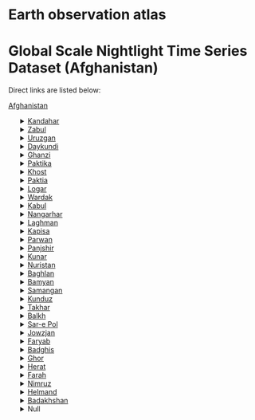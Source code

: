 # Earth observation atlas
 # Global Scale Nightlight Time Series Dataset (Afghanistan)
Direct links are listed below:

<a href="https://eoatlas-nightlight.s3.amazonaws.com/eoatlas-monthly-nightlight-00000.csv">Afghanistan</a>
<ul>
<details>
<summary><a href="https://eoatlas-nightlight.s3.amazonaws.com/eoatlas-monthly-nightlight-00218.csv">Kandahar</a></summary>
<ul>
<ol>
</ul>
</ol>
</details>
<details>
<summary><a href="https://eoatlas-nightlight.s3.amazonaws.com/eoatlas-monthly-nightlight-00219.csv">Zabul</a></summary>
<ul>
<ol>
<li><a href="https://eoatlas-nightlight.s3.amazonaws.com/eoatlas-monthly-nightlight-03765.csv">Miya Nishin</a></li><li><a href="https://eoatlas-nightlight.s3.amazonaws.com/eoatlas-monthly-nightlight-03767.csv">Mizan</a></li><li><a href="https://eoatlas-nightlight.s3.amazonaws.com/eoatlas-monthly-nightlight-03770.csv">Tarnak Wa Jaldak</a></li><li><a href="https://eoatlas-nightlight.s3.amazonaws.com/eoatlas-monthly-nightlight-03773.csv">Atghar</a></li><li><a href="https://eoatlas-nightlight.s3.amazonaws.com/eoatlas-monthly-nightlight-03774.csv">Qalat</a></li><li><a href="https://eoatlas-nightlight.s3.amazonaws.com/eoatlas-monthly-nightlight-03776.csv">Daychopan</a></li><li><a href="https://eoatlas-nightlight.s3.amazonaws.com/eoatlas-monthly-nightlight-03783.csv">Kakar</a></li><li><a href="https://eoatlas-nightlight.s3.amazonaws.com/eoatlas-monthly-nightlight-03785.csv">Arghandab</a></li><li><a href="https://eoatlas-nightlight.s3.amazonaws.com/eoatlas-monthly-nightlight-03786.csv">Shahjoy</a></li><li><a href="https://eoatlas-nightlight.s3.amazonaws.com/eoatlas-monthly-nightlight-03789.csv">Shinkay</a></li><li><a href="https://eoatlas-nightlight.s3.amazonaws.com/eoatlas-monthly-nightlight-03793.csv">Shamulzayi</a></li></ul>
</ol>
</details>
<details>
<summary><a href="https://eoatlas-nightlight.s3.amazonaws.com/eoatlas-monthly-nightlight-00220.csv">Uruzgan</a></summary>
<ul>
<ol>
<li><a href="https://eoatlas-nightlight.s3.amazonaws.com/eoatlas-monthly-nightlight-03590.csv">Dihrawud</a></li><li><a href="https://eoatlas-nightlight.s3.amazonaws.com/eoatlas-monthly-nightlight-03594.csv">Shahidi Hassas</a></li><li><a href="https://eoatlas-nightlight.s3.amazonaws.com/eoatlas-monthly-nightlight-03612.csv">Tirin Kot</a></li><li><a href="https://eoatlas-nightlight.s3.amazonaws.com/eoatlas-monthly-nightlight-03740.csv">Chora</a></li><li><a href="https://eoatlas-nightlight.s3.amazonaws.com/eoatlas-monthly-nightlight-03781.csv">Khas Uruzgan</a></li></ul>
</ol>
</details>
<details>
<summary><a href="https://eoatlas-nightlight.s3.amazonaws.com/eoatlas-monthly-nightlight-00221.csv">Daykundi</a></summary>
<ul>
<ol>
<li><a href="https://eoatlas-nightlight.s3.amazonaws.com/eoatlas-monthly-nightlight-03679.csv">Gizab</a></li><li><a href="https://eoatlas-nightlight.s3.amazonaws.com/eoatlas-monthly-nightlight-03681.csv">Nili</a></li><li><a href="https://eoatlas-nightlight.s3.amazonaws.com/eoatlas-monthly-nightlight-03684.csv">Ishtarlay</a></li><li><a href="https://eoatlas-nightlight.s3.amazonaws.com/eoatlas-monthly-nightlight-03685.csv">Miramor</a></li><li><a href="https://eoatlas-nightlight.s3.amazonaws.com/eoatlas-monthly-nightlight-03686.csv">Sangi Takht</a></li><li><a href="https://eoatlas-nightlight.s3.amazonaws.com/eoatlas-monthly-nightlight-03687.csv">Shahristan</a></li><li><a href="https://eoatlas-nightlight.s3.amazonaws.com/eoatlas-monthly-nightlight-03732.csv">Khadir</a></li><li><a href="https://eoatlas-nightlight.s3.amazonaws.com/eoatlas-monthly-nightlight-03734.csv">Gaiti</a></li><li><a href="https://eoatlas-nightlight.s3.amazonaws.com/eoatlas-monthly-nightlight-03737.csv">Kajran</a></li></ul>
</ol>
</details>
<details>
<summary><a href="https://eoatlas-nightlight.s3.amazonaws.com/eoatlas-monthly-nightlight-00222.csv">Ghanzi</a></summary>
<ul>
<ol>
<li><a href="https://eoatlas-nightlight.s3.amazonaws.com/eoatlas-monthly-nightlight-03580.csv">Nawa</a></li><li><a href="https://eoatlas-nightlight.s3.amazonaws.com/eoatlas-monthly-nightlight-03584.csv">Gelan</a></li><li><a href="https://eoatlas-nightlight.s3.amazonaws.com/eoatlas-monthly-nightlight-03587.csv">Muqur</a></li><li><a href="https://eoatlas-nightlight.s3.amazonaws.com/eoatlas-monthly-nightlight-03591.csv">Ab Band</a></li><li><a href="https://eoatlas-nightlight.s3.amazonaws.com/eoatlas-monthly-nightlight-03593.csv">Giro</a></li><li><a href="https://eoatlas-nightlight.s3.amazonaws.com/eoatlas-monthly-nightlight-03596.csv">Andar</a></li><li><a href="https://eoatlas-nightlight.s3.amazonaws.com/eoatlas-monthly-nightlight-03599.csv">Dih Yak</a></li><li><a href="https://eoatlas-nightlight.s3.amazonaws.com/eoatlas-monthly-nightlight-03602.csv">Zana Khan</a></li><li><a href="https://eoatlas-nightlight.s3.amazonaws.com/eoatlas-monthly-nightlight-03606.csv">Ghazni</a></li><li><a href="https://eoatlas-nightlight.s3.amazonaws.com/eoatlas-monthly-nightlight-03609.csv">Khwaja Umari</a></li><li><a href="https://eoatlas-nightlight.s3.amazonaws.com/eoatlas-monthly-nightlight-03611.csv">Rashidan</a></li><li><a href="https://eoatlas-nightlight.s3.amazonaws.com/eoatlas-monthly-nightlight-03615.csv">Wali Muhammadi Shahid</a></li><li><a href="https://eoatlas-nightlight.s3.amazonaws.com/eoatlas-monthly-nightlight-03618.csv">Waghaz</a></li><li><a href="https://eoatlas-nightlight.s3.amazonaws.com/eoatlas-monthly-nightlight-03621.csv">Bahrami Shahid (Jaghatu)</a></li><li><a href="https://eoatlas-nightlight.s3.amazonaws.com/eoatlas-monthly-nightlight-03624.csv">Qarabagh</a></li><li><a href="https://eoatlas-nightlight.s3.amazonaws.com/eoatlas-monthly-nightlight-03772.csv">Nawur</a></li><li><a href="https://eoatlas-nightlight.s3.amazonaws.com/eoatlas-monthly-nightlight-03775.csv">Jaghuri</a></li><li><a href="https://eoatlas-nightlight.s3.amazonaws.com/eoatlas-monthly-nightlight-03777.csv">Malistan</a></li><li><a href="https://eoatlas-nightlight.s3.amazonaws.com/eoatlas-monthly-nightlight-03779.csv">Ajristan</a></li><li><a href="https://eoatlas-nightlight.s3.amazonaws.com/eoatlas-monthly-nightlight-03790.csv">Naw Bahar</a></li></ul>
</ol>
</details>
<details>
<summary><a href="https://eoatlas-nightlight.s3.amazonaws.com/eoatlas-monthly-nightlight-00223.csv">Paktika</a></summary>
<ul>
<ol>
<li><a href="https://eoatlas-nightlight.s3.amazonaws.com/eoatlas-monthly-nightlight-03523.csv">Ziruk</a></li><li><a href="https://eoatlas-nightlight.s3.amazonaws.com/eoatlas-monthly-nightlight-03527.csv">Nika</a></li><li><a href="https://eoatlas-nightlight.s3.amazonaws.com/eoatlas-monthly-nightlight-03530.csv">Gayan</a></li><li><a href="https://eoatlas-nightlight.s3.amazonaws.com/eoatlas-monthly-nightlight-03533.csv">Urgun</a></li><li><a href="https://eoatlas-nightlight.s3.amazonaws.com/eoatlas-monthly-nightlight-03536.csv">Sar Hawza</a></li><li><a href="https://eoatlas-nightlight.s3.amazonaws.com/eoatlas-monthly-nightlight-03541.csv">Sharan</a></li><li><a href="https://eoatlas-nightlight.s3.amazonaws.com/eoatlas-monthly-nightlight-03544.csv">Barmal</a></li><li><a href="https://eoatlas-nightlight.s3.amazonaws.com/eoatlas-monthly-nightlight-03546.csv">Sarobi</a></li><li><a href="https://eoatlas-nightlight.s3.amazonaws.com/eoatlas-monthly-nightlight-03549.csv">Omna</a></li><li><a href="https://eoatlas-nightlight.s3.amazonaws.com/eoatlas-monthly-nightlight-03550.csv">Yosuf Khel</a></li><li><a href="https://eoatlas-nightlight.s3.amazonaws.com/eoatlas-monthly-nightlight-03553.csv">Yahya Khel</a></li><li><a href="https://eoatlas-nightlight.s3.amazonaws.com/eoatlas-monthly-nightlight-03556.csv">Zarghun Shahr</a></li><li><a href="https://eoatlas-nightlight.s3.amazonaws.com/eoatlas-monthly-nightlight-03561.csv">Jani Khel</a></li><li><a href="https://eoatlas-nightlight.s3.amazonaws.com/eoatlas-monthly-nightlight-03564.csv">Dila</a></li><li><a href="https://eoatlas-nightlight.s3.amazonaws.com/eoatlas-monthly-nightlight-03566.csv">Waza Khwa</a></li><li><a href="https://eoatlas-nightlight.s3.amazonaws.com/eoatlas-monthly-nightlight-03570.csv">Gomal</a></li><li><a href="https://eoatlas-nightlight.s3.amazonaws.com/eoatlas-monthly-nightlight-03574.csv">Turwo</a></li><li><a href="https://eoatlas-nightlight.s3.amazonaws.com/eoatlas-monthly-nightlight-03577.csv">Wor Mayi</a></li></ul>
</ol>
</details>
<details>
<summary><a href="https://eoatlas-nightlight.s3.amazonaws.com/eoatlas-monthly-nightlight-00224.csv">Khost</a></summary>
<ul>
<ol>
<li><a href="https://eoatlas-nightlight.s3.amazonaws.com/eoatlas-monthly-nightlight-03452.csv">Jaji Maidan</a></li><li><a href="https://eoatlas-nightlight.s3.amazonaws.com/eoatlas-monthly-nightlight-03453.csv">Bak</a></li><li><a href="https://eoatlas-nightlight.s3.amazonaws.com/eoatlas-monthly-nightlight-03455.csv">Sabri</a></li><li><a href="https://eoatlas-nightlight.s3.amazonaws.com/eoatlas-monthly-nightlight-03457.csv">Tere Zayi</a></li><li><a href="https://eoatlas-nightlight.s3.amazonaws.com/eoatlas-monthly-nightlight-03459.csv">Mosa Khail</a></li><li><a href="https://eoatlas-nightlight.s3.amazonaws.com/eoatlas-monthly-nightlight-03461.csv">Qalandar</a></li><li><a href="https://eoatlas-nightlight.s3.amazonaws.com/eoatlas-monthly-nightlight-03463.csv">Nadir Shah Kot</a></li><li><a href="https://eoatlas-nightlight.s3.amazonaws.com/eoatlas-monthly-nightlight-03465.csv">Khost(Matun)</a></li><li><a href="https://eoatlas-nightlight.s3.amazonaws.com/eoatlas-monthly-nightlight-03466.csv">Gurbuz</a></li><li><a href="https://eoatlas-nightlight.s3.amazonaws.com/eoatlas-monthly-nightlight-03468.csv">Mando Zayi</a></li><li><a href="https://eoatlas-nightlight.s3.amazonaws.com/eoatlas-monthly-nightlight-03469.csv">Tani</a></li><li><a href="https://eoatlas-nightlight.s3.amazonaws.com/eoatlas-monthly-nightlight-03472.csv">Shamal</a></li><li><a href="https://eoatlas-nightlight.s3.amazonaws.com/eoatlas-monthly-nightlight-03474.csv">Spira</a></li></ul>
</ol>
</details>
<details>
<summary><a href="https://eoatlas-nightlight.s3.amazonaws.com/eoatlas-monthly-nightlight-00225.csv">Paktia</a></summary>
<ul>
<ol>
<li><a href="https://eoatlas-nightlight.s3.amazonaws.com/eoatlas-monthly-nightlight-03434.csv">Ali Khail (Jaji)</a></li><li><a href="https://eoatlas-nightlight.s3.amazonaws.com/eoatlas-monthly-nightlight-03435.csv">Dand Patan</a></li><li><a href="https://eoatlas-nightlight.s3.amazonaws.com/eoatlas-monthly-nightlight-03437.csv">Chamkani</a></li><li><a href="https://eoatlas-nightlight.s3.amazonaws.com/eoatlas-monthly-nightlight-03438.csv">Laja Ahmad Khail</a></li><li><a href="https://eoatlas-nightlight.s3.amazonaws.com/eoatlas-monthly-nightlight-03439.csv">Sayed Karam</a></li><li><a href="https://eoatlas-nightlight.s3.amazonaws.com/eoatlas-monthly-nightlight-03440.csv">Ahmad Abad</a></li><li><a href="https://eoatlas-nightlight.s3.amazonaws.com/eoatlas-monthly-nightlight-03442.csv">Jani Khail</a></li><li><a href="https://eoatlas-nightlight.s3.amazonaws.com/eoatlas-monthly-nightlight-03444.csv">Gardiz</a></li><li><a href="https://eoatlas-nightlight.s3.amazonaws.com/eoatlas-monthly-nightlight-03445.csv">Zurmat</a></li><li><a href="https://eoatlas-nightlight.s3.amazonaws.com/eoatlas-monthly-nightlight-03447.csv">Shawak</a></li><li><a href="https://eoatlas-nightlight.s3.amazonaws.com/eoatlas-monthly-nightlight-03451.csv">Zadran</a></li><li><a href="https://eoatlas-nightlight.s3.amazonaws.com/eoatlas-monthly-nightlight-03539.csv">Mata Khan</a></li></ul>
</ol>
</details>
<details>
<summary><a href="https://eoatlas-nightlight.s3.amazonaws.com/eoatlas-monthly-nightlight-00226.csv">Logar</a></summary>
<ul>
<ol>
<li><a href="https://eoatlas-nightlight.s3.amazonaws.com/eoatlas-monthly-nightlight-03431.csv">Azra</a></li><li><a href="https://eoatlas-nightlight.s3.amazonaws.com/eoatlas-monthly-nightlight-03476.csv">Mohammad Agha</a></li><li><a href="https://eoatlas-nightlight.s3.amazonaws.com/eoatlas-monthly-nightlight-03477.csv">Khoshi</a></li><li><a href="https://eoatlas-nightlight.s3.amazonaws.com/eoatlas-monthly-nightlight-03479.csv">Puli Alam</a></li><li><a href="https://eoatlas-nightlight.s3.amazonaws.com/eoatlas-monthly-nightlight-03481.csv">Baraki Barak</a></li><li><a href="https://eoatlas-nightlight.s3.amazonaws.com/eoatlas-monthly-nightlight-03483.csv">Charkh</a></li><li><a href="https://eoatlas-nightlight.s3.amazonaws.com/eoatlas-monthly-nightlight-03484.csv">Kharwar</a></li></ul>
</ol>
</details>
<details>
<summary><a href="https://eoatlas-nightlight.s3.amazonaws.com/eoatlas-monthly-nightlight-00227.csv">Wardak</a></summary>
<ul>
<ol>
<li><a href="https://eoatlas-nightlight.s3.amazonaws.com/eoatlas-monthly-nightlight-03719.csv">Maydan Shahr</a></li><li><a href="https://eoatlas-nightlight.s3.amazonaws.com/eoatlas-monthly-nightlight-03722.csv">Jalrez</a></li><li><a href="https://eoatlas-nightlight.s3.amazonaws.com/eoatlas-monthly-nightlight-03725.csv">Hisa-I- Awali Bihsud</a></li><li><a href="https://eoatlas-nightlight.s3.amazonaws.com/eoatlas-monthly-nightlight-03728.csv">Markazi Bihsud</a></li><li><a href="https://eoatlas-nightlight.s3.amazonaws.com/eoatlas-monthly-nightlight-03730.csv">Day Mirdad</a></li><li><a href="https://eoatlas-nightlight.s3.amazonaws.com/eoatlas-monthly-nightlight-03758.csv">Nirkh</a></li><li><a href="https://eoatlas-nightlight.s3.amazonaws.com/eoatlas-monthly-nightlight-03760.csv">Chaki Wardak</a></li><li><a href="https://eoatlas-nightlight.s3.amazonaws.com/eoatlas-monthly-nightlight-03763.csv">Saydabad</a></li><li><a href="https://eoatlas-nightlight.s3.amazonaws.com/eoatlas-monthly-nightlight-03769.csv">Jaghatu</a></li></ul>
</ol>
</details>
<details>
<summary><a href="https://eoatlas-nightlight.s3.amazonaws.com/eoatlas-monthly-nightlight-00228.csv">Kabul</a></summary>
<ul>
<ol>
<li><a href="https://eoatlas-nightlight.s3.amazonaws.com/eoatlas-monthly-nightlight-03690.csv">Qarabagh</a></li><li><a href="https://eoatlas-nightlight.s3.amazonaws.com/eoatlas-monthly-nightlight-03692.csv">Istalif</a></li><li><a href="https://eoatlas-nightlight.s3.amazonaws.com/eoatlas-monthly-nightlight-03695.csv">Farza</a></li><li><a href="https://eoatlas-nightlight.s3.amazonaws.com/eoatlas-monthly-nightlight-03698.csv">Guldara</a></li><li><a href="https://eoatlas-nightlight.s3.amazonaws.com/eoatlas-monthly-nightlight-03700.csv">Kalakan</a></li><li><a href="https://eoatlas-nightlight.s3.amazonaws.com/eoatlas-monthly-nightlight-03703.csv">Mir Bacha Kot</a></li><li><a href="https://eoatlas-nightlight.s3.amazonaws.com/eoatlas-monthly-nightlight-03706.csv">Shakardara</a></li><li><a href="https://eoatlas-nightlight.s3.amazonaws.com/eoatlas-monthly-nightlight-03709.csv">Paghman</a></li><li><a href="https://eoatlas-nightlight.s3.amazonaws.com/eoatlas-monthly-nightlight-03711.csv">Dih Sabz</a></li><li><a href="https://eoatlas-nightlight.s3.amazonaws.com/eoatlas-monthly-nightlight-03713.csv">Kabul</a></li><li><a href="https://eoatlas-nightlight.s3.amazonaws.com/eoatlas-monthly-nightlight-03716.csv">Bagrami</a></li><li><a href="https://eoatlas-nightlight.s3.amazonaws.com/eoatlas-monthly-nightlight-03750.csv">Surobi</a></li><li><a href="https://eoatlas-nightlight.s3.amazonaws.com/eoatlas-monthly-nightlight-03752.csv">Khaki Jabbar</a></li><li><a href="https://eoatlas-nightlight.s3.amazonaws.com/eoatlas-monthly-nightlight-03753.csv">Musayi</a></li><li><a href="https://eoatlas-nightlight.s3.amazonaws.com/eoatlas-monthly-nightlight-03755.csv">Chahar Asyab</a></li></ul>
</ol>
</details>
<details>
<summary><a href="https://eoatlas-nightlight.s3.amazonaws.com/eoatlas-monthly-nightlight-00229.csv">Nangarhar</a></summary>
<ul>
<ol>
<li><a href="https://eoatlas-nightlight.s3.amazonaws.com/eoatlas-monthly-nightlight-03419.csv">Deh Bala</a></li><li><a href="https://eoatlas-nightlight.s3.amazonaws.com/eoatlas-monthly-nightlight-03422.csv">Chaparhar</a></li><li><a href="https://eoatlas-nightlight.s3.amazonaws.com/eoatlas-monthly-nightlight-03424.csv">Pachier Agam</a></li><li><a href="https://eoatlas-nightlight.s3.amazonaws.com/eoatlas-monthly-nightlight-03426.csv">Khogayani</a></li><li><a href="https://eoatlas-nightlight.s3.amazonaws.com/eoatlas-monthly-nightlight-03427.csv">Shirzad</a></li><li><a href="https://eoatlas-nightlight.s3.amazonaws.com/eoatlas-monthly-nightlight-03429.csv">Hesarak</a></li><li><a href="https://eoatlas-nightlight.s3.amazonaws.com/eoatlas-monthly-nightlight-03778.csv">Goshta</a></li><li><a href="https://eoatlas-nightlight.s3.amazonaws.com/eoatlas-monthly-nightlight-03780.csv">Lal Por</a></li><li><a href="https://eoatlas-nightlight.s3.amazonaws.com/eoatlas-monthly-nightlight-03782.csv">Muhmand Dara</a></li><li><a href="https://eoatlas-nightlight.s3.amazonaws.com/eoatlas-monthly-nightlight-03784.csv">Bati Kot</a></li><li><a href="https://eoatlas-nightlight.s3.amazonaws.com/eoatlas-monthly-nightlight-03787.csv">Kama</a></li><li><a href="https://eoatlas-nightlight.s3.amazonaws.com/eoatlas-monthly-nightlight-03788.csv">Kuz Kunar</a></li><li><a href="https://eoatlas-nightlight.s3.amazonaws.com/eoatlas-monthly-nightlight-03791.csv">Dara-I-Nur</a></li><li><a href="https://eoatlas-nightlight.s3.amazonaws.com/eoatlas-monthly-nightlight-03792.csv">Bihsud</a></li><li><a href="https://eoatlas-nightlight.s3.amazonaws.com/eoatlas-monthly-nightlight-03794.csv">Jalalabad</a></li><li><a href="https://eoatlas-nightlight.s3.amazonaws.com/eoatlas-monthly-nightlight-03796.csv">Surkh Rod</a></li><li><a href="https://eoatlas-nightlight.s3.amazonaws.com/eoatlas-monthly-nightlight-03799.csv">Dur Baba</a></li><li><a href="https://eoatlas-nightlight.s3.amazonaws.com/eoatlas-monthly-nightlight-03800.csv">Shinwar</a></li><li><a href="https://eoatlas-nightlight.s3.amazonaws.com/eoatlas-monthly-nightlight-03802.csv">Nazyan</a></li><li><a href="https://eoatlas-nightlight.s3.amazonaws.com/eoatlas-monthly-nightlight-03804.csv">Acheen</a></li><li><a href="https://eoatlas-nightlight.s3.amazonaws.com/eoatlas-monthly-nightlight-03807.csv">Kot</a></li><li><a href="https://eoatlas-nightlight.s3.amazonaws.com/eoatlas-monthly-nightlight-03809.csv">Rodat</a></li></ul>
</ol>
</details>
<details>
<summary><a href="https://eoatlas-nightlight.s3.amazonaws.com/eoatlas-monthly-nightlight-00230.csv">Laghman</a></summary>
<ul>
<ol>
<li><a href="https://eoatlas-nightlight.s3.amazonaws.com/eoatlas-monthly-nightlight-03640.csv">Alingar</a></li><li><a href="https://eoatlas-nightlight.s3.amazonaws.com/eoatlas-monthly-nightlight-03642.csv">Qarghayi</a></li><li><a href="https://eoatlas-nightlight.s3.amazonaws.com/eoatlas-monthly-nightlight-03645.csv">Mihtarlam</a></li><li><a href="https://eoatlas-nightlight.s3.amazonaws.com/eoatlas-monthly-nightlight-03745.csv">Daulatshahi</a></li><li><a href="https://eoatlas-nightlight.s3.amazonaws.com/eoatlas-monthly-nightlight-03748.csv">Alishing</a></li></ul>
</ol>
</details>
<details>
<summary><a href="https://eoatlas-nightlight.s3.amazonaws.com/eoatlas-monthly-nightlight-00231.csv">Kapisa</a></summary>
<ul>
<ol>
<li><a href="https://eoatlas-nightlight.s3.amazonaws.com/eoatlas-monthly-nightlight-03531.csv">Rukha</a></li><li><a href="https://eoatlas-nightlight.s3.amazonaws.com/eoatlas-monthly-nightlight-03534.csv">Unaba</a></li><li><a href="https://eoatlas-nightlight.s3.amazonaws.com/eoatlas-monthly-nightlight-03540.csv">Alasay</a></li><li><a href="https://eoatlas-nightlight.s3.amazonaws.com/eoatlas-monthly-nightlight-03543.csv">Tagab</a></li><li><a href="https://eoatlas-nightlight.s3.amazonaws.com/eoatlas-monthly-nightlight-03551.csv">Hisa-i-Duwumi Kohistan</a></li><li><a href="https://eoatlas-nightlight.s3.amazonaws.com/eoatlas-monthly-nightlight-03554.csv">Hisa-i-Awali Kohistan</a></li><li><a href="https://eoatlas-nightlight.s3.amazonaws.com/eoatlas-monthly-nightlight-03598.csv">Koh Band</a></li><li><a href="https://eoatlas-nightlight.s3.amazonaws.com/eoatlas-monthly-nightlight-03601.csv">Nijrab</a></li></ul>
</ol>
</details>
<details>
<summary><a href="https://eoatlas-nightlight.s3.amazonaws.com/eoatlas-monthly-nightlight-00232.csv">Parwan</a></summary>
<ul>
<ol>
<li><a href="https://eoatlas-nightlight.s3.amazonaws.com/eoatlas-monthly-nightlight-03537.csv">Shutul</a></li><li><a href="https://eoatlas-nightlight.s3.amazonaws.com/eoatlas-monthly-nightlight-03547.csv">Mahmudi Raqi</a></li><li><a href="https://eoatlas-nightlight.s3.amazonaws.com/eoatlas-monthly-nightlight-03558.csv">Salang</a></li><li><a href="https://eoatlas-nightlight.s3.amazonaws.com/eoatlas-monthly-nightlight-03560.csv">Jabalussaraj</a></li><li><a href="https://eoatlas-nightlight.s3.amazonaws.com/eoatlas-monthly-nightlight-03563.csv">Kohi Safi</a></li><li><a href="https://eoatlas-nightlight.s3.amazonaws.com/eoatlas-monthly-nightlight-03567.csv">Bagram</a></li><li><a href="https://eoatlas-nightlight.s3.amazonaws.com/eoatlas-monthly-nightlight-03568.csv">Sayd Khel</a></li><li><a href="https://eoatlas-nightlight.s3.amazonaws.com/eoatlas-monthly-nightlight-03572.csv">Chaharikar</a></li><li><a href="https://eoatlas-nightlight.s3.amazonaws.com/eoatlas-monthly-nightlight-03575.csv">Shinwari</a></li><li><a href="https://eoatlas-nightlight.s3.amazonaws.com/eoatlas-monthly-nightlight-03578.csv">Sia Gird ( Ghorbund)</a></li><li><a href="https://eoatlas-nightlight.s3.amazonaws.com/eoatlas-monthly-nightlight-03581.csv">Surkhi Parsa</a></li><li><a href="https://eoatlas-nightlight.s3.amazonaws.com/eoatlas-monthly-nightlight-03583.csv">Shekh  Ali</a></li></ul>
</ol>
</details>
<details>
<summary><a href="https://eoatlas-nightlight.s3.amazonaws.com/eoatlas-monthly-nightlight-00233.csv">Panjshir</a></summary>
<ul>
<ol>
<li><a href="https://eoatlas-nightlight.s3.amazonaws.com/eoatlas-monthly-nightlight-03517.csv">Paryan</a></li><li><a href="https://eoatlas-nightlight.s3.amazonaws.com/eoatlas-monthly-nightlight-03520.csv">Khenj (Hese- Awal)</a></li><li><a href="https://eoatlas-nightlight.s3.amazonaws.com/eoatlas-monthly-nightlight-03525.csv">Bazarak</a></li><li><a href="https://eoatlas-nightlight.s3.amazonaws.com/eoatlas-monthly-nightlight-03528.csv">Dara</a></li></ul>
</ol>
</details>
<details>
<summary><a href="https://eoatlas-nightlight.s3.amazonaws.com/eoatlas-monthly-nightlight-00234.csv">Kunar</a></summary>
<ul>
<ol>
<li><a href="https://eoatlas-nightlight.s3.amazonaws.com/eoatlas-monthly-nightlight-03486.csv">Khas Kunar</a></li><li><a href="https://eoatlas-nightlight.s3.amazonaws.com/eoatlas-monthly-nightlight-03487.csv">Nurgal</a></li><li><a href="https://eoatlas-nightlight.s3.amazonaws.com/eoatlas-monthly-nightlight-03489.csv">Chawkay</a></li><li><a href="https://eoatlas-nightlight.s3.amazonaws.com/eoatlas-monthly-nightlight-03491.csv">Narang</a></li><li><a href="https://eoatlas-nightlight.s3.amazonaws.com/eoatlas-monthly-nightlight-03494.csv">Chapa Dara</a></li><li><a href="https://eoatlas-nightlight.s3.amazonaws.com/eoatlas-monthly-nightlight-03496.csv">Asadabad</a></li><li><a href="https://eoatlas-nightlight.s3.amazonaws.com/eoatlas-monthly-nightlight-03498.csv">Sarkani</a></li><li><a href="https://eoatlas-nightlight.s3.amazonaws.com/eoatlas-monthly-nightlight-03501.csv">Marawara</a></li><li><a href="https://eoatlas-nightlight.s3.amazonaws.com/eoatlas-monthly-nightlight-03505.csv">Shaygal wa shital</a></li><li><a href="https://eoatlas-nightlight.s3.amazonaws.com/eoatlas-monthly-nightlight-03508.csv">Dara-I-Pech</a></li><li><a href="https://eoatlas-nightlight.s3.amazonaws.com/eoatlas-monthly-nightlight-03511.csv">Wata Pur</a></li><li><a href="https://eoatlas-nightlight.s3.amazonaws.com/eoatlas-monthly-nightlight-03514.csv">Dangam</a></li><li><a href="https://eoatlas-nightlight.s3.amazonaws.com/eoatlas-monthly-nightlight-03516.csv">Bar Kunar</a></li><li><a href="https://eoatlas-nightlight.s3.amazonaws.com/eoatlas-monthly-nightlight-03519.csv">Ghaziabad</a></li><li><a href="https://eoatlas-nightlight.s3.amazonaws.com/eoatlas-monthly-nightlight-03522.csv">Nari</a></li></ul>
</ol>
</details>
<details>
<summary><a href="https://eoatlas-nightlight.s3.amazonaws.com/eoatlas-monthly-nightlight-00235.csv">Nuristan</a></summary>
<ul>
<ol>
<li><a href="https://eoatlas-nightlight.s3.amazonaws.com/eoatlas-monthly-nightlight-03627.csv">Kamdesh</a></li><li><a href="https://eoatlas-nightlight.s3.amazonaws.com/eoatlas-monthly-nightlight-03630.csv">Waygal</a></li><li><a href="https://eoatlas-nightlight.s3.amazonaws.com/eoatlas-monthly-nightlight-03633.csv">Wama</a></li><li><a href="https://eoatlas-nightlight.s3.amazonaws.com/eoatlas-monthly-nightlight-03637.csv">Nurgaram</a></li><li><a href="https://eoatlas-nightlight.s3.amazonaws.com/eoatlas-monthly-nightlight-03733.csv">Bargi Matal</a></li><li><a href="https://eoatlas-nightlight.s3.amazonaws.com/eoatlas-monthly-nightlight-03736.csv">Du Ab</a></li><li><a href="https://eoatlas-nightlight.s3.amazonaws.com/eoatlas-monthly-nightlight-03739.csv">Parun</a></li><li><a href="https://eoatlas-nightlight.s3.amazonaws.com/eoatlas-monthly-nightlight-03742.csv">Mandol</a></li></ul>
</ol>
</details>
<details>
<summary><a href="https://eoatlas-nightlight.s3.amazonaws.com/eoatlas-monthly-nightlight-00236.csv">Baghlan</a></summary>
<ul>
<ol>
<li><a href="https://eoatlas-nightlight.s3.amazonaws.com/eoatlas-monthly-nightlight-03475.csv">Guzargahi Nur</a></li><li><a href="https://eoatlas-nightlight.s3.amazonaws.com/eoatlas-monthly-nightlight-03478.csv">Farang Wa Gharu</a></li><li><a href="https://eoatlas-nightlight.s3.amazonaws.com/eoatlas-monthly-nightlight-03480.csv">Khost Wa Firing</a></li><li><a href="https://eoatlas-nightlight.s3.amazonaws.com/eoatlas-monthly-nightlight-03482.csv">Puli Hisar</a></li><li><a href="https://eoatlas-nightlight.s3.amazonaws.com/eoatlas-monthly-nightlight-03485.csv">Burka</a></li><li><a href="https://eoatlas-nightlight.s3.amazonaws.com/eoatlas-monthly-nightlight-03488.csv">Dih Salah</a></li><li><a href="https://eoatlas-nightlight.s3.amazonaws.com/eoatlas-monthly-nightlight-03490.csv">Khwaja Hijran (Jilga Nahrin)</a></li><li><a href="https://eoatlas-nightlight.s3.amazonaws.com/eoatlas-monthly-nightlight-03493.csv">Baghlani Jadid</a></li><li><a href="https://eoatlas-nightlight.s3.amazonaws.com/eoatlas-monthly-nightlight-03497.csv">Puli Khumri</a></li><li><a href="https://eoatlas-nightlight.s3.amazonaws.com/eoatlas-monthly-nightlight-03500.csv">Nahrin</a></li><li><a href="https://eoatlas-nightlight.s3.amazonaws.com/eoatlas-monthly-nightlight-03503.csv">Andarab</a></li><li><a href="https://eoatlas-nightlight.s3.amazonaws.com/eoatlas-monthly-nightlight-03504.csv">Khinjan</a></li><li><a href="https://eoatlas-nightlight.s3.amazonaws.com/eoatlas-monthly-nightlight-03507.csv">Dushi</a></li><li><a href="https://eoatlas-nightlight.s3.amazonaws.com/eoatlas-monthly-nightlight-03510.csv">Dahana-I- Ghuri</a></li><li><a href="https://eoatlas-nightlight.s3.amazonaws.com/eoatlas-monthly-nightlight-03513.csv">Tala Wa Barfak</a></li></ul>
</ol>
</details>
<details>
<summary><a href="https://eoatlas-nightlight.s3.amazonaws.com/eoatlas-monthly-nightlight-00237.csv">Bamyan</a></summary>
<ul>
<ol>
<li><a href="https://eoatlas-nightlight.s3.amazonaws.com/eoatlas-monthly-nightlight-03664.csv">Kahmard</a></li><li><a href="https://eoatlas-nightlight.s3.amazonaws.com/eoatlas-monthly-nightlight-03666.csv">Bamyan</a></li><li><a href="https://eoatlas-nightlight.s3.amazonaws.com/eoatlas-monthly-nightlight-03669.csv">Sayghan</a></li><li><a href="https://eoatlas-nightlight.s3.amazonaws.com/eoatlas-monthly-nightlight-03672.csv">Shibar</a></li><li><a href="https://eoatlas-nightlight.s3.amazonaws.com/eoatlas-monthly-nightlight-03675.csv">Yakawlang</a></li><li><a href="https://eoatlas-nightlight.s3.amazonaws.com/eoatlas-monthly-nightlight-03678.csv">Panjab</a></li><li><a href="https://eoatlas-nightlight.s3.amazonaws.com/eoatlas-monthly-nightlight-03682.csv">Waras</a></li></ul>
</ol>
</details>
<details>
<summary><a href="https://eoatlas-nightlight.s3.amazonaws.com/eoatlas-monthly-nightlight-00238.csv">Samangan</a></summary>
<ul>
<ol>
<li><a href="https://eoatlas-nightlight.s3.amazonaws.com/eoatlas-monthly-nightlight-03629.csv">Hazrati Sultan</a></li><li><a href="https://eoatlas-nightlight.s3.amazonaws.com/eoatlas-monthly-nightlight-03632.csv">Aybak</a></li><li><a href="https://eoatlas-nightlight.s3.amazonaws.com/eoatlas-monthly-nightlight-03635.csv">Ruyi Du Ab</a></li><li><a href="https://eoatlas-nightlight.s3.amazonaws.com/eoatlas-monthly-nightlight-03638.csv">Khuram Wa Sarbagh</a></li><li><a href="https://eoatlas-nightlight.s3.amazonaws.com/eoatlas-monthly-nightlight-03644.csv">Dara-I-Sufi Payin</a></li><li><a href="https://eoatlas-nightlight.s3.amazonaws.com/eoatlas-monthly-nightlight-03647.csv">Dara-I-Sufi Bala</a></li></ul>
</ol>
</details>
<details>
<summary><a href="https://eoatlas-nightlight.s3.amazonaws.com/eoatlas-monthly-nightlight-00239.csv">Kunduz</a></summary>
<ul>
<ol>
<li><a href="https://eoatlas-nightlight.s3.amazonaws.com/eoatlas-monthly-nightlight-03470.csv">Chahar Dara</a></li><li><a href="https://eoatlas-nightlight.s3.amazonaws.com/eoatlas-monthly-nightlight-03473.csv">Kunduz</a></li><li><a href="https://eoatlas-nightlight.s3.amazonaws.com/eoatlas-monthly-nightlight-03768.csv">Khanabad</a></li><li><a href="https://eoatlas-nightlight.s3.amazonaws.com/eoatlas-monthly-nightlight-03771.csv">Aliabad</a></li><li><a href="https://eoatlas-nightlight.s3.amazonaws.com/eoatlas-monthly-nightlight-03808.csv">Dashte Archi</a></li><li><a href="https://eoatlas-nightlight.s3.amazonaws.com/eoatlas-monthly-nightlight-03810.csv">Imam Sahib</a></li><li><a href="https://eoatlas-nightlight.s3.amazonaws.com/eoatlas-monthly-nightlight-03811.csv">Qalay-I- Zal</a></li></ul>
</ol>
</details>
<details>
<summary><a href="https://eoatlas-nightlight.s3.amazonaws.com/eoatlas-monthly-nightlight-00240.csv">Takhar</a></summary>
<ul>
<ol>
<li><a href="https://eoatlas-nightlight.s3.amazonaws.com/eoatlas-monthly-nightlight-03741.csv">Rustaq</a></li><li><a href="https://eoatlas-nightlight.s3.amazonaws.com/eoatlas-monthly-nightlight-03744.csv">Kalfagan</a></li><li><a href="https://eoatlas-nightlight.s3.amazonaws.com/eoatlas-monthly-nightlight-03747.csv">Taluqan</a></li><li><a href="https://eoatlas-nightlight.s3.amazonaws.com/eoatlas-monthly-nightlight-03749.csv">Hazar Sumuch</a></li><li><a href="https://eoatlas-nightlight.s3.amazonaws.com/eoatlas-monthly-nightlight-03751.csv">Baharak</a></li><li><a href="https://eoatlas-nightlight.s3.amazonaws.com/eoatlas-monthly-nightlight-03754.csv">Farkhar</a></li><li><a href="https://eoatlas-nightlight.s3.amazonaws.com/eoatlas-monthly-nightlight-03756.csv">Warsaj</a></li><li><a href="https://eoatlas-nightlight.s3.amazonaws.com/eoatlas-monthly-nightlight-03757.csv">Namak Ab</a></li><li><a href="https://eoatlas-nightlight.s3.amazonaws.com/eoatlas-monthly-nightlight-03759.csv">Chal</a></li><li><a href="https://eoatlas-nightlight.s3.amazonaws.com/eoatlas-monthly-nightlight-03761.csv">Bangi</a></li><li><a href="https://eoatlas-nightlight.s3.amazonaws.com/eoatlas-monthly-nightlight-03764.csv">Ishkamish</a></li><li><a href="https://eoatlas-nightlight.s3.amazonaws.com/eoatlas-monthly-nightlight-03766.csv">Khwaja Bahawuddin</a></li><li><a href="https://eoatlas-nightlight.s3.amazonaws.com/eoatlas-monthly-nightlight-03798.csv">Chah Ab</a></li><li><a href="https://eoatlas-nightlight.s3.amazonaws.com/eoatlas-monthly-nightlight-03801.csv">Yangi Qala</a></li><li><a href="https://eoatlas-nightlight.s3.amazonaws.com/eoatlas-monthly-nightlight-03803.csv">Darqad</a></li><li><a href="https://eoatlas-nightlight.s3.amazonaws.com/eoatlas-monthly-nightlight-03805.csv">Dashti Qala</a></li><li><a href="https://eoatlas-nightlight.s3.amazonaws.com/eoatlas-monthly-nightlight-03806.csv">Khwaja Ghar</a></li></ul>
</ol>
</details>
<details>
<summary><a href="https://eoatlas-nightlight.s3.amazonaws.com/eoatlas-monthly-nightlight-00241.csv">Balkh</a></summary>
<ul>
<ol>
<li><a href="https://eoatlas-nightlight.s3.amazonaws.com/eoatlas-monthly-nightlight-03586.csv">Kaldar</a></li><li><a href="https://eoatlas-nightlight.s3.amazonaws.com/eoatlas-monthly-nightlight-03588.csv">Dawlatabad</a></li><li><a href="https://eoatlas-nightlight.s3.amazonaws.com/eoatlas-monthly-nightlight-03592.csv">Nahri Shahi</a></li><li><a href="https://eoatlas-nightlight.s3.amazonaws.com/eoatlas-monthly-nightlight-03595.csv">Mazari Sharif</a></li><li><a href="https://eoatlas-nightlight.s3.amazonaws.com/eoatlas-monthly-nightlight-03603.csv">Marmul</a></li><li><a href="https://eoatlas-nightlight.s3.amazonaws.com/eoatlas-monthly-nightlight-03605.csv">Chahar Kint</a></li><li><a href="https://eoatlas-nightlight.s3.amazonaws.com/eoatlas-monthly-nightlight-03608.csv">Sholgara</a></li><li><a href="https://eoatlas-nightlight.s3.amazonaws.com/eoatlas-monthly-nightlight-03610.csv">Dihdadi</a></li><li><a href="https://eoatlas-nightlight.s3.amazonaws.com/eoatlas-monthly-nightlight-03613.csv">Balkh</a></li><li><a href="https://eoatlas-nightlight.s3.amazonaws.com/eoatlas-monthly-nightlight-03616.csv">Chahar Bolak</a></li><li><a href="https://eoatlas-nightlight.s3.amazonaws.com/eoatlas-monthly-nightlight-03620.csv">Chimtal</a></li><li><a href="https://eoatlas-nightlight.s3.amazonaws.com/eoatlas-monthly-nightlight-03623.csv">Kishindih</a></li><li><a href="https://eoatlas-nightlight.s3.amazonaws.com/eoatlas-monthly-nightlight-03625.csv">Zari</a></li><li><a href="https://eoatlas-nightlight.s3.amazonaws.com/eoatlas-monthly-nightlight-03641.csv">Feroz Nakhchir</a></li><li><a href="https://eoatlas-nightlight.s3.amazonaws.com/eoatlas-monthly-nightlight-03812.csv">Khulm</a></li><li><a href="https://eoatlas-nightlight.s3.amazonaws.com/eoatlas-monthly-nightlight-03813.csv">Shortepa</a></li></ul>
</ol>
</details>
<details>
<summary><a href="https://eoatlas-nightlight.s3.amazonaws.com/eoatlas-monthly-nightlight-00242.csv">Sar-e Pol</a></summary>
<ul>
<ol>
<li><a href="https://eoatlas-nightlight.s3.amazonaws.com/eoatlas-monthly-nightlight-03634.csv">Sari Pul</a></li><li><a href="https://eoatlas-nightlight.s3.amazonaws.com/eoatlas-monthly-nightlight-03636.csv">Sayyad</a></li><li><a href="https://eoatlas-nightlight.s3.amazonaws.com/eoatlas-monthly-nightlight-03639.csv">Kohistanat</a></li><li><a href="https://eoatlas-nightlight.s3.amazonaws.com/eoatlas-monthly-nightlight-03654.csv">Balkhab</a></li><li><a href="https://eoatlas-nightlight.s3.amazonaws.com/eoatlas-monthly-nightlight-03657.csv">Gosfandi</a></li><li><a href="https://eoatlas-nightlight.s3.amazonaws.com/eoatlas-monthly-nightlight-03659.csv">Sangcharak</a></li><li><a href="https://eoatlas-nightlight.s3.amazonaws.com/eoatlas-monthly-nightlight-03662.csv">Sozma Qala</a></li></ul>
</ol>
</details>
<details>
<summary><a href="https://eoatlas-nightlight.s3.amazonaws.com/eoatlas-monthly-nightlight-00243.csv">Jowzjan</a></summary>
<ul>
<ol>
<li><a href="https://eoatlas-nightlight.s3.amazonaws.com/eoatlas-monthly-nightlight-03614.csv">Fayzabad</a></li><li><a href="https://eoatlas-nightlight.s3.amazonaws.com/eoatlas-monthly-nightlight-03617.csv">Mangajek</a></li><li><a href="https://eoatlas-nightlight.s3.amazonaws.com/eoatlas-monthly-nightlight-03619.csv">Khwaja Du Koh</a></li><li><a href="https://eoatlas-nightlight.s3.amazonaws.com/eoatlas-monthly-nightlight-03622.csv">Shibirghan</a></li><li><a href="https://eoatlas-nightlight.s3.amazonaws.com/eoatlas-monthly-nightlight-03626.csv">Qush Tepa</a></li><li><a href="https://eoatlas-nightlight.s3.amazonaws.com/eoatlas-monthly-nightlight-03628.csv">Darzab</a></li><li><a href="https://eoatlas-nightlight.s3.amazonaws.com/eoatlas-monthly-nightlight-03631.csv">Khaniqa</a></li><li><a href="https://eoatlas-nightlight.s3.amazonaws.com/eoatlas-monthly-nightlight-03649.csv">Mardyan</a></li><li><a href="https://eoatlas-nightlight.s3.amazonaws.com/eoatlas-monthly-nightlight-03652.csv">Aqcha</a></li><li><a href="https://eoatlas-nightlight.s3.amazonaws.com/eoatlas-monthly-nightlight-03814.csv">Qarqin</a></li><li><a href="https://eoatlas-nightlight.s3.amazonaws.com/eoatlas-monthly-nightlight-03815.csv">Kham Ab</a></li></ul>
</ol>
</details>
<details>
<summary><a href="https://eoatlas-nightlight.s3.amazonaws.com/eoatlas-monthly-nightlight-00244.csv">Faryab</a></summary>
<ul>
<ol>
<li><a href="https://eoatlas-nightlight.s3.amazonaws.com/eoatlas-monthly-nightlight-03643.csv">Khani Chahar Bagh</a></li><li><a href="https://eoatlas-nightlight.s3.amazonaws.com/eoatlas-monthly-nightlight-03646.csv">Andkhoy</a></li><li><a href="https://eoatlas-nightlight.s3.amazonaws.com/eoatlas-monthly-nightlight-03648.csv">Qurghan</a></li><li><a href="https://eoatlas-nightlight.s3.amazonaws.com/eoatlas-monthly-nightlight-03650.csv">Qaramqol</a></li><li><a href="https://eoatlas-nightlight.s3.amazonaws.com/eoatlas-monthly-nightlight-03653.csv">Dawlatabad</a></li><li><a href="https://eoatlas-nightlight.s3.amazonaws.com/eoatlas-monthly-nightlight-03655.csv">Shirin Tagab</a></li><li><a href="https://eoatlas-nightlight.s3.amazonaws.com/eoatlas-monthly-nightlight-03658.csv">Khwaja Sabz Posh</a></li><li><a href="https://eoatlas-nightlight.s3.amazonaws.com/eoatlas-monthly-nightlight-03660.csv">Maymana</a></li><li><a href="https://eoatlas-nightlight.s3.amazonaws.com/eoatlas-monthly-nightlight-03663.csv">Bilchiragh</a></li><li><a href="https://eoatlas-nightlight.s3.amazonaws.com/eoatlas-monthly-nightlight-03667.csv">Pashtun Kot</a></li><li><a href="https://eoatlas-nightlight.s3.amazonaws.com/eoatlas-monthly-nightlight-03668.csv">Almar</a></li><li><a href="https://eoatlas-nightlight.s3.amazonaws.com/eoatlas-monthly-nightlight-03671.csv">Qaysar</a></li><li><a href="https://eoatlas-nightlight.s3.amazonaws.com/eoatlas-monthly-nightlight-03674.csv">Gurziwan</a></li><li><a href="https://eoatlas-nightlight.s3.amazonaws.com/eoatlas-monthly-nightlight-03677.csv">Kohistan</a></li></ul>
</ol>
</details>
<details>
<summary><a href="https://eoatlas-nightlight.s3.amazonaws.com/eoatlas-monthly-nightlight-00245.csv">Badghis</a></summary>
<ul>
<ol>
<li><a href="https://eoatlas-nightlight.s3.amazonaws.com/eoatlas-monthly-nightlight-03582.csv">Ab Kamari</a></li><li><a href="https://eoatlas-nightlight.s3.amazonaws.com/eoatlas-monthly-nightlight-03585.csv">Muqur</a></li><li><a href="https://eoatlas-nightlight.s3.amazonaws.com/eoatlas-monthly-nightlight-03589.csv">Qala-I- Naw</a></li><li><a href="https://eoatlas-nightlight.s3.amazonaws.com/eoatlas-monthly-nightlight-03600.csv">Qadis</a></li><li><a href="https://eoatlas-nightlight.s3.amazonaws.com/eoatlas-monthly-nightlight-03707.csv">Ghormach</a></li><li><a href="https://eoatlas-nightlight.s3.amazonaws.com/eoatlas-monthly-nightlight-03710.csv">Bala Murghab</a></li><li><a href="https://eoatlas-nightlight.s3.amazonaws.com/eoatlas-monthly-nightlight-03714.csv">Jawand</a></li></ul>
</ol>
</details>
<details>
<summary><a href="https://eoatlas-nightlight.s3.amazonaws.com/eoatlas-monthly-nightlight-00246.csv">Ghor</a></summary>
<ul>
<ol>
<li><a href="https://eoatlas-nightlight.s3.amazonaws.com/eoatlas-monthly-nightlight-03604.csv">Tulak</a></li><li><a href="https://eoatlas-nightlight.s3.amazonaws.com/eoatlas-monthly-nightlight-03607.csv">Saghar</a></li><li><a href="https://eoatlas-nightlight.s3.amazonaws.com/eoatlas-monthly-nightlight-03689.csv">Lal Wa Sarjangal</a></li><li><a href="https://eoatlas-nightlight.s3.amazonaws.com/eoatlas-monthly-nightlight-03693.csv">Dawlat Yar</a></li><li><a href="https://eoatlas-nightlight.s3.amazonaws.com/eoatlas-monthly-nightlight-03697.csv">Chaghcharan</a></li><li><a href="https://eoatlas-nightlight.s3.amazonaws.com/eoatlas-monthly-nightlight-03701.csv">Charsada</a></li><li><a href="https://eoatlas-nightlight.s3.amazonaws.com/eoatlas-monthly-nightlight-03704.csv">Du Layna</a></li><li><a href="https://eoatlas-nightlight.s3.amazonaws.com/eoatlas-monthly-nightlight-03721.csv">Shahrak</a></li><li><a href="https://eoatlas-nightlight.s3.amazonaws.com/eoatlas-monthly-nightlight-03724.csv">Taywara</a></li><li><a href="https://eoatlas-nightlight.s3.amazonaws.com/eoatlas-monthly-nightlight-03729.csv">Pasaband</a></li></ul>
</ol>
</details>
<details>
<summary><a href="https://eoatlas-nightlight.s3.amazonaws.com/eoatlas-monthly-nightlight-00247.csv">Herat</a></summary>
<ul>
<ol>
<li><a href="https://eoatlas-nightlight.s3.amazonaws.com/eoatlas-monthly-nightlight-03420.csv">Gulran</a></li><li><a href="https://eoatlas-nightlight.s3.amazonaws.com/eoatlas-monthly-nightlight-03421.csv">Koshk</a></li><li><a href="https://eoatlas-nightlight.s3.amazonaws.com/eoatlas-monthly-nightlight-03423.csv">Koshki Kohna</a></li><li><a href="https://eoatlas-nightlight.s3.amazonaws.com/eoatlas-monthly-nightlight-03425.csv">Kohsan</a></li><li><a href="https://eoatlas-nightlight.s3.amazonaws.com/eoatlas-monthly-nightlight-03428.csv">Ghoryan</a></li><li><a href="https://eoatlas-nightlight.s3.amazonaws.com/eoatlas-monthly-nightlight-03430.csv">Zanda  Jan
</a></li><li><a href="https://eoatlas-nightlight.s3.amazonaws.com/eoatlas-monthly-nightlight-03432.csv">Guzara</a></li><li><a href="https://eoatlas-nightlight.s3.amazonaws.com/eoatlas-monthly-nightlight-03433.csv">Karukh</a></li><li><a href="https://eoatlas-nightlight.s3.amazonaws.com/eoatlas-monthly-nightlight-03436.csv">Pashtun Zarghun</a></li><li><a href="https://eoatlas-nightlight.s3.amazonaws.com/eoatlas-monthly-nightlight-03441.csv">Obe</a></li><li><a href="https://eoatlas-nightlight.s3.amazonaws.com/eoatlas-monthly-nightlight-03443.csv">Farsi</a></li><li><a href="https://eoatlas-nightlight.s3.amazonaws.com/eoatlas-monthly-nightlight-03450.csv">Shindand</a></li><li><a href="https://eoatlas-nightlight.s3.amazonaws.com/eoatlas-monthly-nightlight-03717.csv">Chishti Sharif</a></li><li><a href="https://eoatlas-nightlight.s3.amazonaws.com/eoatlas-monthly-nightlight-03743.csv">Hirat</a></li><li><a href="https://eoatlas-nightlight.s3.amazonaws.com/eoatlas-monthly-nightlight-03746.csv">Injil</a></li><li><a href="https://eoatlas-nightlight.s3.amazonaws.com/eoatlas-monthly-nightlight-03762.csv">Adraskan</a></li></ul>
</ol>
</details>
<details>
<summary><a href="https://eoatlas-nightlight.s3.amazonaws.com/eoatlas-monthly-nightlight-00248.csv">Farah</a></summary>
<ul>
<ol>
<li><a href="https://eoatlas-nightlight.s3.amazonaws.com/eoatlas-monthly-nightlight-03446.csv">Anar Dara</a></li><li><a href="https://eoatlas-nightlight.s3.amazonaws.com/eoatlas-monthly-nightlight-03448.csv">Qala Ka</a></li><li><a href="https://eoatlas-nightlight.s3.amazonaws.com/eoatlas-monthly-nightlight-03449.csv">Khaki Safed</a></li><li><a href="https://eoatlas-nightlight.s3.amazonaws.com/eoatlas-monthly-nightlight-03454.csv">Shib Koh</a></li><li><a href="https://eoatlas-nightlight.s3.amazonaws.com/eoatlas-monthly-nightlight-03456.csv">Lash Wa Juwayn</a></li><li><a href="https://eoatlas-nightlight.s3.amazonaws.com/eoatlas-monthly-nightlight-03458.csv">Pusht Rod</a></li><li><a href="https://eoatlas-nightlight.s3.amazonaws.com/eoatlas-monthly-nightlight-03460.csv">Farah</a></li><li><a href="https://eoatlas-nightlight.s3.amazonaws.com/eoatlas-monthly-nightlight-03462.csv">Bala Buluk</a></li><li><a href="https://eoatlas-nightlight.s3.amazonaws.com/eoatlas-monthly-nightlight-03464.csv">Gulistan</a></li><li><a href="https://eoatlas-nightlight.s3.amazonaws.com/eoatlas-monthly-nightlight-03467.csv">Pur Chaman</a></li><li><a href="https://eoatlas-nightlight.s3.amazonaws.com/eoatlas-monthly-nightlight-03471.csv">Bakwa</a></li></ul>
</ol>
</details>
<details>
<summary><a href="https://eoatlas-nightlight.s3.amazonaws.com/eoatlas-monthly-nightlight-00249.csv">Nimruz</a></summary>
<ul>
<ol>
<li><a href="https://eoatlas-nightlight.s3.amazonaws.com/eoatlas-monthly-nightlight-03492.csv">Kang</a></li><li><a href="https://eoatlas-nightlight.s3.amazonaws.com/eoatlas-monthly-nightlight-03495.csv">Zaranj</a></li><li><a href="https://eoatlas-nightlight.s3.amazonaws.com/eoatlas-monthly-nightlight-03499.csv">Chahar Burjak</a></li><li><a href="https://eoatlas-nightlight.s3.amazonaws.com/eoatlas-monthly-nightlight-03502.csv">Chakhansur</a></li><li><a href="https://eoatlas-nightlight.s3.amazonaws.com/eoatlas-monthly-nightlight-03506.csv">Khash Rod</a></li></ul>
</ol>
</details>
<details>
<summary><a href="https://eoatlas-nightlight.s3.amazonaws.com/eoatlas-monthly-nightlight-00250.csv">Helmand</a></summary>
<ul>
<ol>
</ul>
</ol>
</details>
<details>
<summary><a href="https://eoatlas-nightlight.s3.amazonaws.com/eoatlas-monthly-nightlight-00251.csv">Badakhshan</a></summary>
<ul>
<ol>
<li><a href="https://eoatlas-nightlight.s3.amazonaws.com/eoatlas-monthly-nightlight-03651.csv">Wakhan</a></li><li><a href="https://eoatlas-nightlight.s3.amazonaws.com/eoatlas-monthly-nightlight-03656.csv">Ishkashiem</a></li><li><a href="https://eoatlas-nightlight.s3.amazonaws.com/eoatlas-monthly-nightlight-03661.csv">Shighnan</a></li><li><a href="https://eoatlas-nightlight.s3.amazonaws.com/eoatlas-monthly-nightlight-03665.csv">Darwazbala</a></li><li><a href="https://eoatlas-nightlight.s3.amazonaws.com/eoatlas-monthly-nightlight-03670.csv">Darwaz</a></li><li><a href="https://eoatlas-nightlight.s3.amazonaws.com/eoatlas-monthly-nightlight-03673.csv">Shaki</a></li><li><a href="https://eoatlas-nightlight.s3.amazonaws.com/eoatlas-monthly-nightlight-03676.csv">Kuf Ab</a></li><li><a href="https://eoatlas-nightlight.s3.amazonaws.com/eoatlas-monthly-nightlight-03680.csv">Khwahan</a></li><li><a href="https://eoatlas-nightlight.s3.amazonaws.com/eoatlas-monthly-nightlight-03683.csv">Raghistan</a></li><li><a href="https://eoatlas-nightlight.s3.amazonaws.com/eoatlas-monthly-nightlight-03688.csv">Argo</a></li><li><a href="https://eoatlas-nightlight.s3.amazonaws.com/eoatlas-monthly-nightlight-03691.csv">Yaftal Sufla</a></li><li><a href="https://eoatlas-nightlight.s3.amazonaws.com/eoatlas-monthly-nightlight-03694.csv">Kohistan</a></li><li><a href="https://eoatlas-nightlight.s3.amazonaws.com/eoatlas-monthly-nightlight-03696.csv">Fayzabad</a></li><li><a href="https://eoatlas-nightlight.s3.amazonaws.com/eoatlas-monthly-nightlight-03699.csv">Arghanj Khaw</a></li><li><a href="https://eoatlas-nightlight.s3.amazonaws.com/eoatlas-monthly-nightlight-03702.csv">Shahada</a></li><li><a href="https://eoatlas-nightlight.s3.amazonaws.com/eoatlas-monthly-nightlight-03705.csv">Baharak</a></li><li><a href="https://eoatlas-nightlight.s3.amazonaws.com/eoatlas-monthly-nightlight-03708.csv">Warduj
</a></li><li><a href="https://eoatlas-nightlight.s3.amazonaws.com/eoatlas-monthly-nightlight-03712.csv">Khash</a></li><li><a href="https://eoatlas-nightlight.s3.amazonaws.com/eoatlas-monthly-nightlight-03715.csv">Zebak</a></li><li><a href="https://eoatlas-nightlight.s3.amazonaws.com/eoatlas-monthly-nightlight-03718.csv">Jurm</a></li><li><a href="https://eoatlas-nightlight.s3.amazonaws.com/eoatlas-monthly-nightlight-03720.csv">Darayim</a></li><li><a href="https://eoatlas-nightlight.s3.amazonaws.com/eoatlas-monthly-nightlight-03723.csv">Tashkan</a></li><li><a href="https://eoatlas-nightlight.s3.amazonaws.com/eoatlas-monthly-nightlight-03727.csv">Kishim</a></li><li><a href="https://eoatlas-nightlight.s3.amazonaws.com/eoatlas-monthly-nightlight-03731.csv">Tagab (Kishmi Bala)</a></li><li><a href="https://eoatlas-nightlight.s3.amazonaws.com/eoatlas-monthly-nightlight-03735.csv">Kuran Wa Munjan</a></li><li><a href="https://eoatlas-nightlight.s3.amazonaws.com/eoatlas-monthly-nightlight-03738.csv">Yamgan (Girwan)</a></li><li><a href="https://eoatlas-nightlight.s3.amazonaws.com/eoatlas-monthly-nightlight-03795.csv">Yawan</a></li><li><a href="https://eoatlas-nightlight.s3.amazonaws.com/eoatlas-monthly-nightlight-03797.csv">Shahri Buzurg</a></li></ul>
</ol>
</details>
<details>
<summary>Null</summary>
<ul>
<ol>
<li><a href="https://eoatlas-nightlight.s3.amazonaws.com/eoatlas-monthly-nightlight-03509.csv">Dishu</a></li><li><a href="https://eoatlas-nightlight.s3.amazonaws.com/eoatlas-monthly-nightlight-03512.csv">Reg(Khanshin)</a></li><li><a href="https://eoatlas-nightlight.s3.amazonaws.com/eoatlas-monthly-nightlight-03515.csv">Garmser</a></li><li><a href="https://eoatlas-nightlight.s3.amazonaws.com/eoatlas-monthly-nightlight-03518.csv">Nawa-I- Barak Zayi</a></li><li><a href="https://eoatlas-nightlight.s3.amazonaws.com/eoatlas-monthly-nightlight-03521.csv">Nad Ali</a></li><li><a href="https://eoatlas-nightlight.s3.amazonaws.com/eoatlas-monthly-nightlight-03524.csv">Nahri Sarraj</a></li><li><a href="https://eoatlas-nightlight.s3.amazonaws.com/eoatlas-monthly-nightlight-03526.csv">Lashkar Gah</a></li><li><a href="https://eoatlas-nightlight.s3.amazonaws.com/eoatlas-monthly-nightlight-03529.csv">Sangin</a></li><li><a href="https://eoatlas-nightlight.s3.amazonaws.com/eoatlas-monthly-nightlight-03532.csv">Kajaki</a></li><li><a href="https://eoatlas-nightlight.s3.amazonaws.com/eoatlas-monthly-nightlight-03535.csv">Naw Zad</a></li><li><a href="https://eoatlas-nightlight.s3.amazonaws.com/eoatlas-monthly-nightlight-03538.csv">Musa Qala</a></li><li><a href="https://eoatlas-nightlight.s3.amazonaws.com/eoatlas-monthly-nightlight-03542.csv">Baghran</a></li><li><a href="https://eoatlas-nightlight.s3.amazonaws.com/eoatlas-monthly-nightlight-03545.csv">Registan</a></li><li><a href="https://eoatlas-nightlight.s3.amazonaws.com/eoatlas-monthly-nightlight-03548.csv">Shorabak</a></li><li><a href="https://eoatlas-nightlight.s3.amazonaws.com/eoatlas-monthly-nightlight-03552.csv">Spin Boldak</a></li><li><a href="https://eoatlas-nightlight.s3.amazonaws.com/eoatlas-monthly-nightlight-03555.csv">Arghistan</a></li><li><a href="https://eoatlas-nightlight.s3.amazonaws.com/eoatlas-monthly-nightlight-03557.csv">Panjwayi</a></li><li><a href="https://eoatlas-nightlight.s3.amazonaws.com/eoatlas-monthly-nightlight-03559.csv">Kandahar</a></li><li><a href="https://eoatlas-nightlight.s3.amazonaws.com/eoatlas-monthly-nightlight-03562.csv">Daman</a></li><li><a href="https://eoatlas-nightlight.s3.amazonaws.com/eoatlas-monthly-nightlight-03565.csv">Shah Wali Kot</a></li><li><a href="https://eoatlas-nightlight.s3.amazonaws.com/eoatlas-monthly-nightlight-03569.csv">Arghandab</a></li><li><a href="https://eoatlas-nightlight.s3.amazonaws.com/eoatlas-monthly-nightlight-03571.csv">Maywand</a></li><li><a href="https://eoatlas-nightlight.s3.amazonaws.com/eoatlas-monthly-nightlight-03573.csv">Ghorak</a></li><li><a href="https://eoatlas-nightlight.s3.amazonaws.com/eoatlas-monthly-nightlight-03576.csv">Zhari</a></li><li><a href="https://eoatlas-nightlight.s3.amazonaws.com/eoatlas-monthly-nightlight-03579.csv">Khakrez</a></li><li><a href="https://eoatlas-nightlight.s3.amazonaws.com/eoatlas-monthly-nightlight-03597.csv">Nesh</a></li><li><a href="https://eoatlas-nightlight.s3.amazonaws.com/eoatlas-monthly-nightlight-03726.csv">Washer</a></li><li><a href="https://eoatlas-nightlight.s3.amazonaws.com/eoatlas-monthly-nightlight-03816.csv">Maruf</a></li></ul>
</ol>
</details>
